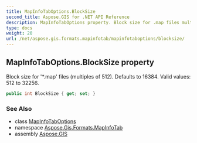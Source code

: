 ```yaml
---
title: MapInfoTabOptions.BlockSize
second_title: Aspose.GIS for .NET API Reference
description: MapInfoTabOptions property. Block size for .map files multiples of 512. Defaults to 16384. Valid values 512 to 32256
type: docs
weight: 20
url: /net/aspose.gis.formats.mapinfotab/mapinfotaboptions/blocksize/
---
```

## MapInfoTabOptions.BlockSize property

Block size for '*.map' files (multiples of 512). Defaults to 16384. Valid values: 512 to 32256.

```csharp
public int BlockSize { get; set; }
```

### See Also

* class [MapInfoTabOptions](../)
* namespace [Aspose.Gis.Formats.MapInfoTab](../../mapinfotaboptions/)
* assembly [Aspose.GIS](../../../)


